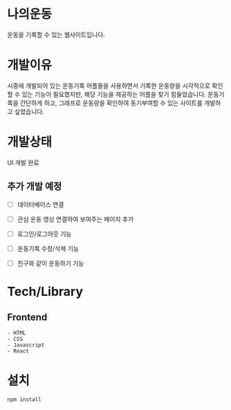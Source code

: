 # 나의운동

운동을 기록할 수 있는 웹사이트입니다.

# 개발이유

시중에 개발되어 있는 운동기록 어플들을 사용하면서 기록한 운동량을 시각적으로 확인할 수 있는 기능이 필요했지만,
해당 기능을 제공하는 어플을 찾기 힘들었습니다.
운동기록을 간단하게 하고, 그래프로 운동량을 확인하여 동기부여할 수 있는 사이트를 개발하고 싶었습니다.

# 개발상태
UI 개발 완료

## 추가 개발 예정
- [ ] 데이터베이스 연결
- [ ] 관심 운동 영상 연결하여 보여주는 페이지 추가
- [ ] 로그인/로그아웃 기능
- [ ] 운동기록 수정/삭제 기능
- [ ] 친구와 같이 운동하기 기능


# Tech/Library
## Frontend

```
- HTML
- CSS
- Javascript
- React
```

# 설치

```
npm install
```







